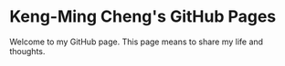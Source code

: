 # Keng-Ming Cheng's GitHub Pages

Welcome to my GitHub page. 
This page means to share my life and thoughts.
